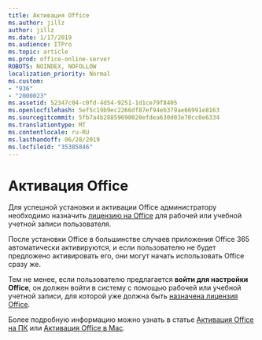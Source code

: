 ```yaml
---
title: Активация Office
ms.author: jillz
author: jillz
ms.date: 1/17/2019
ms.audience: ITPro
ms.topic: article
ms.prod: office-online-server
ROBOTS: NOINDEX, NOFOLLOW
localization_priority: Normal
ms.custom:
- "936"
- "2000023"
ms.assetid: 52347c04-c0fd-4d54-9251-1d1ce79f8405
ms.openlocfilehash: 5ef5c19b9ec2266df87ef94eb379ae66991e8163
ms.sourcegitcommit: 5fb7a4b28859690020efdea630d03e70cc0e6334
ms.translationtype: MT
ms.contentlocale: ru-RU
ms.lasthandoff: 06/28/2019
ms.locfileid: "35385846"
---
```

# <a name="how-to-activate-office"></a>Активация Office

Для успешной установки и активации Office администратору необходимо назначить [лицензию на Office](https://docs.microsoft.com/office365/admin/subscriptions-and-billing/assign-licenses-to-users) для рабочей или учебной учетной записи пользователя.
  
После установки Office в большинстве случаев приложения Office 365 автоматически активируются, и если пользователю не будет предложено активировать его, они могут начать использовать Office сразу же.
  
Тем не менее, если пользователю предлагается **войти для настройки Office**, он должен войти в систему с помощью рабочей или учебной учетной записи, для которой уже должна быть [назначена лицензия Office](https://docs.microsoft.com/office365/admin/subscriptions-and-billing/assign-licenses-to-users).
  
Более подробную информацию можно узнать в статье [Активация Office на ПК](https://support.office.com/article/5bd38f38-db92-448b-a982-ad170b1e187e?wt.mc_id=Alchemy_ClientDIA) или [Активация Office в Mac](https://support.office.com/article/7f6646b1-bb14-422a-9ad4-a53410fcefb2?wt.mc_id=Alchemy_ClientDIA).
  